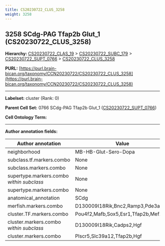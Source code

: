 ```yaml
---
title: CS20230722_CLUS_3258
weight: 3258
---
```

## 3258 SCdg-PAG Tfap2b Glut_1 (CS20230722_CLUS_3258)
<b>Hierarchy: </b>
[CS20230722_CLAS_19](../CS20230722_CLAS_19) >
[CS20230722_SUBC_179](../CS20230722_SUBC_179) >
[CS20230722_SUPT_0766](../CS20230722_SUPT_0766) >
[CS20230722_CLUS_3258](../CS20230722_CLUS_3258)

**PURL:** [https://purl.brain-bican.org/taxonomy/CCN20230722/CS20230722_CLUS_3258](https://purl.brain-bican.org/taxonomy/CCN20230722/CS20230722_CLUS_3258)

---


**Labelset:** cluster (Rank: 0)

**Parent Cell Set:** 0766 SCdg-PAG Tfap2b Glut_1 ([CS20230722_SUPT_0766](../CS20230722_SUPT_0766))



**Cell Ontology Term:** 

[MARKER GENES.]: #


---

[TRANSFERRED ANNOTATIONS.]: #


[AUTHOR ANNOTATION FIELDS.]: #


**Author annotation fields:**

| Author annotation | Value |
|-------------------|-------|
|neighborhood|MB-HB-Glut-Sero-Dopa|
|subclass.tf.markers.combo|None|
|subclass.markers.combo|None|
|supertype.markers.combo _within subclass_|None|
|supertype.markers.combo|None|
|anatomical_annotation|SCdg|
|merfish.markers.combo|D130009I18Rik,Bnc2,Ramp3,Pde3a,Hgf|
|cluster.TF.markers.combo|Pou4f2,Mafb,Sox5,Esr1,Tfap2b,Mef2c|
|cluster.markers.combo _within subclass_|D130009I18Rik,Cadps2,Hgf|
|cluster.markers.combo|Plscr5,Slc39a12,Tfap2b,Hgf|
